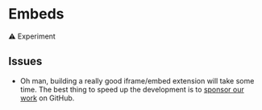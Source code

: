 # Embeds

⚠️ Experiment

## Issues
* Oh man, building a really good iframe/embed extension will take some time. The best thing to speed up the development is to [sponsor our work](/sponsor) on GitHub.

<tiptap-demo name="Experiments/Embeds"></tiptap-demo>
